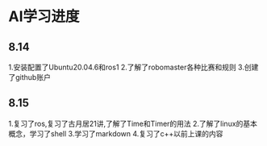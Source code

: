 # AI学习进度
## 8.14
1.安装配置了Ubuntu20.04.6和ros1
2.了解了robomaster各种比赛和规则
3.创建了github账户

## 8.15
1.复习了ros,复习了古月居21讲,了解了Time和Timer的用法
2.了解了linux的基本概念，学习了shell
3.学习了markdown
4.复习了c++以前上课的内容

